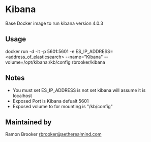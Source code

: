 Kibana 
======

Base Docker image to run kibana version 4.0.3



Usage
------
docker run -d  -it -p 5601:5601 -e ES_IP_ADDRESS=<address_of_elasticsearch> --name="Kibana" --volume=/opt/kibana:/kb/config  rbrooker/kibana 



Notes
-----
* You must set ES_IP_ADDRESS is not set kibana will assume it is localhost
* Exposed Port is Kibana defualt 5601
* Exposed volume to for mounting is "/kb/config" 







Maintained by 
-------------
Ramon Brooker <rbrooker@aetherealmind.com>
